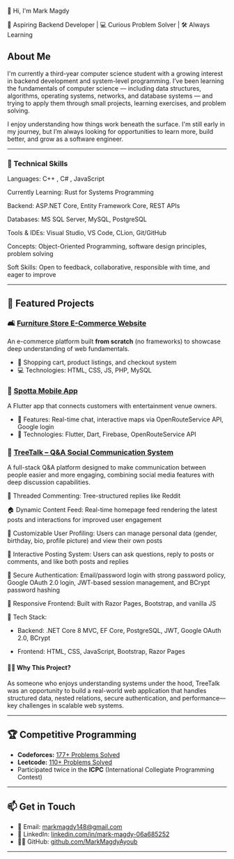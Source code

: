 👋 Hi, I'm Mark Magdy

🎯 Aspiring Backend Developer | 💻 Curious Problem Solver | 🛠️ Always Learning

## About Me

I'm currently a third-year computer science student with a growing interest in backend development and system-level programming. I’ve been learning the fundamentals of computer science — including data structures, algorithms, operating systems, networks, and database systems — and trying to apply them through small projects, learning exercises, and problem solving.

I enjoy understanding how things work beneath the surface. I'm still early in my journey, but I’m always looking for opportunities to learn more, build better, and grow as a software engineer.

---

###  🧠 Technical Skills

Languages: C++ , C# , JavaScript

Currently Learning: Rust for Systems Programming

Backend: ASP.NET Core, Entity Framework Core, REST APIs

Databases: MS SQL Server, MySQL, PostgreSQL

Tools & IDEs: Visual Studio, VS Code, CLion, Git/GitHub

Concepts: Object-Oriented Programming, software design principles, problem solving

Soft Skills: Open to feedback, collaborative, responsible with time, and eager to improve

---

## 📂 Featured Projects

### 🛋️ [Furniture Store E-Commerce Website](https://github.com/MarkMagdyAyoub/Furniture-Store-Website)
An e-commerce platform built **from scratch** (no frameworks) to showcase deep understanding of web fundamentals.
- 🛒 Shopping cart, product listings, and checkout system
- 💻 Technologies: HTML, CSS, JS, PHP, MySQL

### 📍 [Spotta Mobile App](https://github.com/MarkMagdyAyoub/Spotta-FlutterApp)
A Flutter app that connects customers with entertainment venue owners.
- 📲 Features: Real-time chat, interactive maps via OpenRouteService API, Google login
- 🔧 Technologies: Flutter, Dart, Firebase, OpenRouteService API

### 🌳 [TreeTalk – Q&A Social Communication System](https://github.com/MarkMagdyAyoub/TreeTalk)
A full-stack Q&A platform designed to make communication between people easier and more engaging, combining social media features with deep discussion capabilities.

🧵 Threaded Commenting: Tree-structured replies like Reddit

🏠 Dynamic Content Feed: Real-time homepage feed rendering the latest posts and interactions for improved user engagement

👤 Customizable User Profiling: Users can manage personal data (gender, birthday, bio, profile picture) and view their own posts

💬 Interactive Posting System: Users can ask questions, reply to posts or comments, and like both posts and replies

🔐 Secure Authentication: Email/password login with strong password policy, Google OAuth 2.0 login, JWT-based session management, and BCrypt password hashing

📱 Responsive Frontend: Built with Razor Pages, Bootstrap, and vanilla JS 

🧰 Tech Stack:

 - Backend: .NET Core 8 MVC, EF Core, PostgreSQL, JWT, Google OAuth 2.0, BCrypt

 - Frontend: HTML, CSS, JavaScript, Bootstrap, Razor Pages


#### 👨‍💻 Why This Project?

As someone who enjoys understanding systems under the hood, TreeTalk was an opportunity to build a real-world web application that handles structured data, nested relations, secure authentication, and performance—key challenges in scalable web systems.

---

## 🏆 Competitive Programming

- **Codeforces:** [177+ Problems Solved](https://codeforces.com/profile/MarkCython)  
- **Leetcode:** [110+ Problems Solved](https://leetcode.com/u/markgeforce4080)  
- Participated twice in the **ICPC** (International Collegiate Programming Contest)

---

## 📫 Get in Touch

- 📧 Email: [markmagdy148@gmail.com](mailto:markmagdy148@gmail.com)  
- 🔗 LinkedIn: [linkedin.com/in/mark-magdy-06a685252](https://linkedin.com/in/mark-magdy-06a685252)  
- 🧑‍💻 GitHub: [github.com/MarkMagdyAyoub](https://github.com/MarkMagdyAyoub)
---


